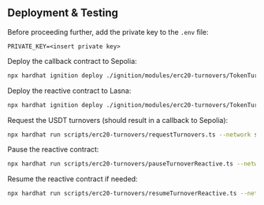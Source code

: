 ## Deployment & Testing

Before proceeding further, add the private key to the `.env` file:

```env
PRIVATE_KEY=<insert private key>
```

Deploy the callback contract to Sepolia:

```bash
npx hardhat ignition deploy ./ignition/modules/erc20-turnovers/TokenTurnoverL1Module.ts --network sepolia
```

Deploy the reactive contract to Lasna:

```bash
npx hardhat ignition deploy ./ignition/modules/erc20-turnovers/TokenTurnoverReactiveModule.ts --network lasna
```

Request the USDT turnovers (should result in a callback to Sepolia):

```bash
npx hardhat run scripts/erc20-turnovers/requestTurnovers.ts --network sepolia
```

Pause the reactive contract:

```bash
npx hardhat run scripts/erc20-turnovers/pauseTurnoverReactive.ts --network lasna
```

Resume the reactive contract if needed:

```bash
npx hardhat run scripts/erc20-turnovers/resumeTurnoverReactive.ts --network lasna
```
